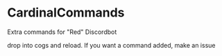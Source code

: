 # CardinalCommands
Extra commands for "Red" Discordbot

drop into cogs and reload.
If you want a command added, make an issue
